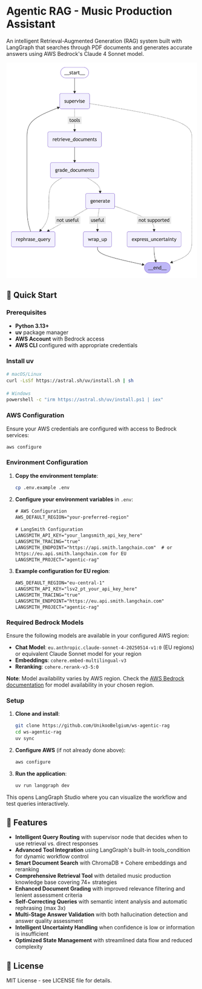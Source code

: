 # Agentic RAG - Music Production Assistant

An intelligent Retrieval-Augmented Generation (RAG) system built with LangGraph that searches through PDF documents and generates accurate answers using AWS Bedrock's Claude 4 Sonnet model.

![Workflow Diagram](resources/workflow_diagram.png)

## 🚀 Quick Start

### Prerequisites

- **Python 3.13+**
- **uv** package manager
- **AWS Account** with Bedrock access
- **AWS CLI** configured with appropriate credentials

### Install uv

```bash
# macOS/Linux
curl -LsSf https://astral.sh/uv/install.sh | sh

# Windows
powershell -c "irm https://astral.sh/uv/install.ps1 | iex"
```

### AWS Configuration

Ensure your AWS credentials are configured with access to Bedrock services:

```bash
aws configure
```

### Environment Configuration

1. **Copy the environment template**:
   ```bash
   cp .env.example .env
   ```

2. **Configure your environment variables** in `.env`:
   ```properties
   # AWS Configuration
   AWS_DEFAULT_REGION="your-preferred-region"
   
   # LangSmith Configuration
   LANGSMITH_API_KEY="your_langsmith_api_key_here"
   LANGSMITH_TRACING="true"
   LANGSMITH_ENDPOINT="https://api.smith.langchain.com"  # or https://eu.api.smith.langchain.com for EU
   LANGSMITH_PROJECT="agentic-rag"
   ```

3. **Example configuration for EU region**:
   ```properties
   AWS_DEFAULT_REGION="eu-central-1"
   LANGSMITH_API_KEY="lsv2_pt_your_api_key_here"
   LANGSMITH_TRACING="true"
   LANGSMITH_ENDPOINT="https://eu.api.smith.langchain.com"
   LANGSMITH_PROJECT="agentic-rag"
   ```

### Required Bedrock Models

Ensure the following models are available in your configured AWS region:
- **Chat Model**: `eu.anthropic.claude-sonnet-4-20250514-v1:0` (EU regions) or equivalent Claude Sonnet model for your region
- **Embeddings**: `cohere.embed-multilingual-v3`
- **Reranking**: `cohere.rerank-v3-5:0`

**Note**: Model availability varies by AWS region. Check the [AWS Bedrock documentation](https://docs.aws.amazon.com/bedrock/latest/userguide/model-ids.html) for model availability in your chosen region.

### Setup

1. **Clone and install**:
   ```bash
   git clone https://github.com/UnikooBelgium/ws-agentic-rag
   cd ws-agentic-rag
   uv sync
   ```

2. **Configure AWS** (if not already done above):
   ```bash
   aws configure
   ```

3. **Run the application**:
   ```bash
   uv run langgraph dev
   ```

This opens LangGraph Studio where you can visualize the workflow and test queries interactively.

## 🎯 Features

- **Intelligent Query Routing** with supervisor node that decides when to use retrieval vs. direct responses
- **Advanced Tool Integration** using LangGraph's built-in tools_condition for dynamic workflow control
- **Smart Document Search** with ChromaDB + Cohere embeddings and reranking
- **Comprehensive Retrieval Tool** with detailed music production knowledge base covering 74+ strategies
- **Enhanced Document Grading** with improved relevance filtering and lenient assessment criteria
- **Self-Correcting Queries** with semantic intent analysis and automatic rephrasing (max 3x)
- **Multi-Stage Answer Validation** with both hallucination detection and answer quality assessment
- **Intelligent Uncertainty Handling** when confidence is low or information is insufficient
- **Optimized State Management** with streamlined data flow and reduced complexity

## 📄 License

MIT License - see LICENSE file for details.